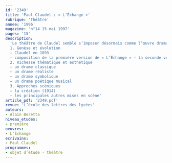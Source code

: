```yaml
---
id: '2349'
title: 'Paul Claudel : « L’Échange »'
rubrique: 'Théâtre'
annee: '1996'
magazine: 'n°14 15 mai 1997'
pages: '15'
description: 
  'Le théâtre de Claudel semble s’imposer désormais comme l’œuvre dramatique la plus puissante de notre siècle, tant par la profondeur de ses thèmes que par la nouveauté de son esthétique.
  1. Genèse et évolution
  – Claudel en 1893
  – composition de la première version de « L’Échange » – la seconde version
  2. Richesse thématique et esthétique
  – un drame classique
  – un drame réaliste
  – un drame symbolique
  – un drame poétique musical
  3. Approches scéniques
  – la création (1914)
  – les principales autres mises en scène'
article_pdf: '2349.pdf'
revue: 'L’école des lettres des lycées'
auteurs:
- Alain Beretta
niveau_etudes:
- première
oeuvres:
- L’Échange
ecrivains:
- Paul Claudel
programmes:
- objet d’étude - théâtre
---
```

